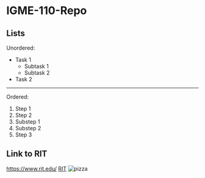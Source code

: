 # IGME-110-Repo
## Lists
Unordered:
- Task 1
  - Subtask 1
  - Subtask 2
- Task 2
---
Ordered:
1. Step 1
2. Step 2
  1. Substep 1
  2. Substep 2  
4. Step 3 

## Link to RIT
https://www.rit.edu/
[RIT](https://www.rit.edu/)
![pizza](https://theawesomedaily.com/wp-content/uploads/2016/09/pictures-of-pizza-1-1024x768.jpg)

